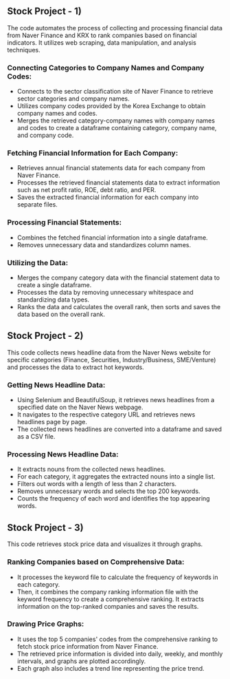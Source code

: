 ## Stock Project - 1)
The code automates the process of collecting and processing financial data from Naver Finance and KRX to rank companies based on financial indicators. It utilizes web scraping, data manipulation, and analysis techniques.

### Connecting Categories to Company Names and Company Codes:
 - Connects to the sector classification site of Naver Finance to retrieve sector categories and company names.
 - Utilizes company codes provided by the Korea Exchange to obtain company names and codes.
 - Merges the retrieved category-company names with company names and codes to create a dataframe containing category, company name, and company code.

### Fetching Financial Information for Each Company:
 - Retrieves annual financial statements data for each company from Naver Finance.
 - Processes the retrieved financial statements data to extract information such as net profit ratio, ROE, debt ratio, and PER.
 - Saves the extracted financial information for each company into separate files.

### Processing Financial Statements:
 - Combines the fetched financial information into a single dataframe.
 - Removes unnecessary data and standardizes column names.

### Utilizing the Data:
 - Merges the company category data with the financial statement data to create a single dataframe.
 - Processes the data by removing unnecessary whitespace and standardizing data types.
 - Ranks the data and calculates the overall rank, then sorts and saves the data based on the overall rank.

## Stock Project - 2)
This code collects news headline data from the Naver News website for specific categories (Finance, Securities, Industry/Business, SME/Venture) and processes the data to extract hot keywords.

### Getting News Headline Data:
 - Using Selenium and BeautifulSoup, it retrieves news headlines from a specified date on the Naver News webpage.
 - It navigates to the respective category URL and retrieves news headlines page by page.
 - The collected news headlines are converted into a dataframe and saved as a CSV file.

### Processing News Headline Data:
 - It extracts nouns from the collected news headlines.
 - For each category, it aggregates the extracted nouns into a single list.
 - Filters out words with a length of less than 2 characters.
 - Removes unnecessary words and selects the top 200 keywords.
 - Counts the frequency of each word and identifies the top appearing words.

## Stock Project - 3)
This code retrieves stock price data and visualizes it through graphs.

### Ranking Companies based on Comprehensive Data:
 - It processes the keyword file to calculate the frequency of keywords in each category.
 - Then, it combines the company ranking information file with the keyword frequency to create a comprehensive ranking. It extracts information on the top-ranked companies and saves the results.

### Drawing Price Graphs:
 - It uses the top 5 companies' codes from the comprehensive ranking to fetch stock price information from Naver Finance.
 - The retrieved price information is divided into daily, weekly, and monthly intervals, and graphs are plotted accordingly.
 - Each graph also includes a trend line representing the price trend.
